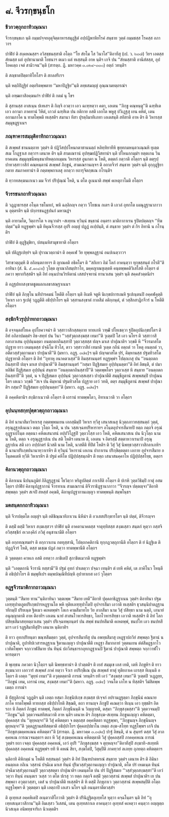 <h1>๘. จีวรกฺขนฺธโก</h1>
<h3>ชีวกวตฺถุกถาทิวณฺณนา</h3>
<p> จีวรกฺขนฺธเก   นฺติ กมฺมปจฺจยอุตุจิตฺตาหารสมุฎฺฐิตํ อปฺปฎิพาหิยโรคํ สนฺธาย วุตฺตํ กมฺมชสฺส โรคสฺส อภาวาฯ</p>


<p> ปาฬิยํ ติ สงฺคหณสฺสฯ อวิสชฺชนสฺสาติ อโตฺถ ‘‘โย สํยโม โส วินาโส’’ติอาทีสุ (เป. ว. ๒๓๗) วิยฯ เอตสฺส สํยมสฺส ผลํ อุปชานามาติ โยชนาฯ ตเมว ผลํ ทเสฺสนฺตี อาห นฺติฯ เกจิ ปน ‘‘สํยมสฺสาติ อานิสํสสฺส, อุปโยคเตฺถ เจตํ สามิวจน’’นฺติ (สารตฺถ. ฎี. มหาวคฺค ๓.๓๒๙-๓๓๐) อตฺถํ วทนฺติฯ</p>


<p> ติ สญฺชาตปิตฺตาทิโทโสฯ ติ สกลสรีเรฯ</p>


<p> นฺติ หตฺถิปิฎฺฐิยํ อตฺถริตพฺพตาย ‘‘มหาปิฎฺฐิย’’นฺติ ลทฺธสมญฺญํ อุณฺณามยตฺถรณํฯ</p>


<p> นฺติ อฑฺฒกาสิอคฺฆนกํฯ ปาฬิยํ ติ กตมํ นุ โขฯ</p>


<p> ติ สุสานสฺส อาสเนฺน ปเทเสฯ ติ กิญฺจิ อวตฺวา เอว ฉเฑฺฑตฺวา คตา, เอเตน ‘‘ภิกฺขู คณฺหนฺตู’’ติ ฉฑฺฑิเต เอว อกามา ภาคทานํ วิหิตํ, เกวลํ ฉฑฺฑิเต ปน กติกาย อสติ เอกโต พหูสุ ปวิเฎฺฐสุ เยน คหิตํ, เตน อกามภาโค น  ทาตโพฺพติ ทเสฺสติฯ สมานา ทิสา ปุรตฺถิมาทิเภทา เอเตสนฺติ สทิสาติ อาห ติฯ ติ วิหารสฺส สมฺมุขฎฺฐาเนฯ</p>

</p>


<h3>ภณฺฑาคารสมฺมุติอาทิกถาวณฺณนา</h3>
<p> ติ  สเพฺพสํ ชานนตฺถาย วุตฺตํฯ ติ ปฎิวีสปฺปโหนกตาชานนตฺถํ หลิทฺทิยาทีหิ ขุทฺทกมหนฺตวเณฺณหิ ยุเตฺต สเม โกฎฺฐาเส กตฺวาฯ เตนาห ติฯ นฺติ สามเณรานํ อุปฑฺฒปฎิวีสทานํฯ นฺติ ปโหนกกมฺมํฯ ยตฺตเกน วินยาคเตน สมฺมุญฺชนีพนฺธนาทิหตฺถกเมฺมน วิหารสฺส อูนกตา น โหติ, ตตฺตกํ กตฺวาติ อโตฺถฯ นฺติ ตตฺรุปฺปาทวสฺสาวาสิกํ คณฺหนฺตานํ สเพฺพสํ ภิกฺขูนํ, สามเณรานญฺจฯ ติ อกาลจีวรํ สนฺธาย วุตฺตํฯ นฺติ อุกฺกุฎฺฐิยา กตาย สมภาคทานํฯ ติ กตฺตพฺพกาเลสุ อกตฺวา ยถารุจิตกฺขเณ กโรนฺติฯ</p>


<p>ติ ทฺวาทสคฺฆนเกเนว มม จีวรํ ปริปุณฺณํ โหติ, น ตโต อูเนนาติ สพฺพํ คเหตุกาโมติ อโตฺถฯ</p>

</p>


<h3>จีวรรชนกถาทิวณฺณนา</h3>
<p> ติ วฎฺฎาธารสฺส อโนฺต รชโนทกํ, พหิ ฉลฺลิกญฺจ กตฺวา วิโยชเน กเตฯ ติ เกวลํ อุทกโต เผณุฎฺฐานาภาวา น อุตฺตรติฯ นฺติ ปกฺกรชนฎฺฐปนกํ มหาฆฎํฯ</p>


<p> นฺติ อายามโต, วิตฺถารโต จ อนุวาตํฯ -สเทฺทน ทฺวินฺนํ ขนฺธานํ อนฺตรา มาติกากาเรน ฐปิตปตฺตญฺจ ‘‘ทีฆปตฺต’’นฺติ ทฎฺฐพฺพํฯ นฺติ ทิคุณจีวรสฺส อุปริ อญฺญํ ปฎฺฎํ อเปฺปนฺติ, ตํ สนฺธาย วุตฺตํฯ ตํ กิร อิทานิ น กโรนฺติฯ</p>


<p> ปาฬิยํ  ติ ตุฎฺฐิมุขิยา, ปสนฺนทิสามุขายาติ อโตฺถฯ</p>


<p> นฺติ ปติฎฺฐเปยฺยํฯ นฺติ ปุราณวตฺถานํฯ ติ อคฺคเฬ วิย ทุพฺพลฎฺฐานํ อนปเนตฺวาวฯ</p>


<p> วิสาขวตฺถุมฺหิ  ติ อกิลนฺตกายาฯ ติ ญาณคติ อธิคโมฯ ติ ‘‘สกิเทว อิมํ โลกํ อาคนฺตฺวา ทุกฺขสฺสนฺตํ กโรตี’’ติอาทินา (สํ. นิ. ๕.๑๐๔๘) วุโตฺต ญาณาภิสมฺปราโย, มคฺคญาณยุเตฺตหิ คนฺตพฺพคติวิเสโสติ อโตฺถฯ ตํ ภควา พฺยากริสฺสติฯ นฺติ อิทํ อนฺนปานวิรหิตานํ เสสปจฺจยานํ ทานวเสน วุตฺตํฯ นฺติ สคฺคสํวตฺตนิกํฯ</p>


<p> ติ อฎฺฐปทกสงฺขาตชูตผลกเลขาสณฺฐาเนนฯ</p>


<p> ปาฬิยํ นฺติ ภิกฺขุโน นทีปารคมนํ โหตีติ อโตฺถฯ นฺติ อิเมหิ จตูหิ นิเกฺขปการเณหิ ฐเปเนฺตนปิ อคฺคฬคุตฺติวิหาเร เอว ฐเปตุํ วฎฺฎตีติ อธิปฺปาโยฯ นฺติ วสฺสานสงฺขาตํ กาลสีมํ อติกฺกนฺตํ, ตํ วสฺสิกสาฎิกจีวรํ น โหตีติ อโตฺถฯ</p>

</p>


<h3>สงฺฆิกจีวรุปฺปาทกถาวณฺณนา</h3>
<p> ติ อจฺจนฺตสํโยเค อุปโยควจนํฯ ติ วสฺสาวาสิกสฺสตฺถาย ทายเกหิ วฑฺฒิํ ปโยเชตฺวา ฐปิตอุปนิเกฺขปโตฯ ติ อิทํ อภิลาปมตฺตํฯ อิธ-สทฺทํ ปน วินา ‘‘วสฺสํวุตฺถสงฺฆสฺส เทมา’’ติ วุเตฺตปิ โส เอว นโยฯ ติ วสฺสาวาสิกลาภวเสน อุปฺปนฺนตฺตา อนตฺถตกถินสฺสาปิ วุตฺถวสฺสสฺส ปญฺจ มาเส ปาปุณาติฯ วกฺขติ หิ ‘‘จีวรมาสโต ปฎฺฐาย ยาว เหมนฺตสฺส ปจฺฉิโม ทิวโส, ตาว วสฺสาวาสิกํ เทมาติ วุเตฺต กถินํ อตฺถตํ วา โหตุ อนตฺถตํ วา, อตีตวสฺสํวุตฺถานเมว ปาปุณาตี’’ติ (มหาว. อฎฺฐ. ๓๗๙)ฯ นฺติ ปญฺจมาสโต ปรํ, คิมฺหานสฺส ปฐมทิวสโต ปฎฺฐายาติ  อโตฺถฯ ติ อิทํ ‘‘อุทาหุ อนาคตวเสฺส’’ติ  อิมสฺสานนฺตรํ ทฎฺฐพฺพํฯ โปตฺถเกสุ ปน ‘‘อนตฺถตกถินสฺสาปิ ปญฺจ มาเส ปาปุณาตี’’ติ อิมสฺสานนฺตรํ ‘‘กสฺมา ปิฎฺฐิสมเย อุปฺปนฺนตฺตา’’ติ อิทํ ลิขนฺติ, ตํ ปมาทลิขิตํ ปิฎฺฐิสมเย อุปฺปนฺนํ สนฺธาย ‘‘อนตฺถตกถินสฺสาปี’’ติ วตฺตพฺพโตฯ วุตฺถวเสฺส หิ สนฺธาย ‘‘อนตฺถตกถินสฺสาปี’’ติ วุตฺตํ, น จ ปิฎฺฐิสมเย อุปฺปนฺนํ วุตฺถวสฺสเสฺสว ปาปุณาตีติ สมฺมุขีภูตานํ สเพฺพสมฺปิ ปาปุณนโตฯ เตเนว วกฺขติ ‘‘สเจ ปน คิมฺหานํ ปฐมทิวสโต ปฎฺฐาย เอวํ วทติ, ตตฺร สมฺมุขีภูตานํ สเพฺพสํ ปาปุณาติฯ กสฺมา? ปิฎฺฐิสมเย อุปฺปนฺนตฺตา’’ติ (มหาว. อฎฺฐ. ๑๗๙)ฯ</p>


<p>ติ อคฺคหิตานิฯ สงฺฆิกาเนวาติ อโตฺถฯ ติ เถรานํ ทาตพฺพโตว, อิทาเนวาติ วา อโตฺถฯ</p>

</p>


<h3>อุปนนฺทสกฺยปุตฺตวตฺถุกถาวณฺณนา</h3>
<p> ติ อิทํ นานาสีมาวิหาเรสุ กตฺตพฺพนเยน เอกสฺมิมฺปิ วิหาเร ทฺวีสุ เสนาสเนสุ นิวุตฺถภาวทสฺสนตฺถํ วุตฺตํ, อรุณุฎฺฐาปเนเนว ตตฺถ วุโตฺถ โหติ, น ปน วสฺสเจฺฉทปริหารายฯ อโนฺตอุปจารสีมายปิ ยตฺถ กตฺถจิ อรุณํ อุฎฺฐาเปโนฺต อตฺตนา คหิตเสนาสนํ อปฺปวิโฎฺฐปิ วุตฺถวโสฺส เอว โหติ, คหิตเสนาสเน ปน นิวุโตฺถ นาม น โหติ, ตตฺถ จ อรุณุฎฺฐาปเน ปน สติ โหติฯ เตนาห ติ, เอเตน จ อิตรสฺมิํ สตฺตาหวาเรนาปิ อรุณุฎฺฐาปเน สติ เอว อปฺปกตรํ นิวสติ นาม โหติ, นาสตีติ ทีปิตํ โหติฯ ติ วิสุํ วิสุํ นิพทฺธวสฺสาวาสิกลาเภหิฯ ติ นานาปริเกฺขปนานาทฺวาเรหิฯ ติ ทฺวินฺนํ วิหารานํ เอเกน ปากาเรน ปริกฺขิตฺตตฺตา เอกาย อุปจารสีมาย อโนฺตคเตหิ ทฺวีหิ วิหาเรหิฯ ติ ปฐมํ คหิโต ปฎิปฺปสฺสมฺภติฯ ติ ยตฺถ เสนาสนคฺคาโห ปฎิปฺปสฺสโทฺธ, ตตฺถฯ</p>

</p>


<h3>คิลานวตฺถุกถาวณฺณนา</h3>
<p>    ติ คิลาเนน นิปนฺนภูมิยํ กิลิฎฺฐฎฺฐานํ โธวิตฺวา หริตูปลิตฺตํ กาเรสีติ อโตฺถฯ ติ ปเรหิ วุตฺตวิธิมฺปิ กาตุํ อสมโตฺถฯ ปาฬิยํ คิลานุปฎฺฐากานํ จีวรทาเน สามเณรานํ ติจีวราธิฎฺฐานาภาวา ‘‘จีวรญฺจ ปตฺตญฺจา’’ติอาทิ สพฺพตฺถ วุตฺตํฯ สเจปิ สหสฺสํ อคฺฆติ, คิลานุปฎฺฐากานเญฺญว ทาตพฺพนฺติ สมฺพโนฺธฯ</p>

</p>


<h3>มตสนฺตกกถาทิวณฺณนา</h3>
<p> นฺติ จีวรปตฺตโต อญฺญํฯ นฺติ อติชิณฺณาทิภาเวน นิหีนํฯ ติ อวเสสปริกฺขารโตฯ นฺติ ปตฺตํ, ติจีวรญฺจฯ</p>


<p>ติ ตสฺมิํ ตสฺมิํ วิหาเร สงฺฆเสฺสวฯ ปาฬิยํ นฺติ อาคตานาคตสฺส จาตุทฺทิสสฺส สงฺฆเสฺสว สนฺตกํ หุตฺวา กสฺสจิ อวิสฺสชฺชิกํ อเวภงฺคิกํ ภวิตุํ อนุชานามีติ อโตฺถฯ</p>


<p> นฺติ อกฺกทณฺฑมยํฯ ติ อกฺกวาเกน กตทุสฺสานิ, โปตฺถกคติกานิ ทุกฺกฎวตฺถุกานีติ อโตฺถฯ ติ ยํ นิฎฺฐิเต ติปฎฺฎจีวรํ โหติ, ตสฺส มเชฺฌ ปฎลํ กตฺวา ทาตพฺพานีติ อโตฺถฯ</p>


<p> ติ วุตฺตตฺตา คาหเก อสติ อทตฺวา ภาชิเตปิ สุภาชิตเมวาติ ทฎฺฐพฺพํฯ</p>


<p> นฺติ ‘‘เอตฺตกานิ จีวรานิ ทสฺสามี’’ติ ปฐมํ อุทกํ ปาเตตฺวา ปจฺฉา เทนฺติฯ ตํ เยหิ คหิตํ, เต ภาคิโนว โหนฺตีติ  อธิปฺปาโยฯ ติ ชมฺพุทีเปฯ ตมฺพปณฺณิทีปญฺหิ อุปาทาเยส เอวํ วุโตฺตฯ</p>

</p>


<h3>อฎฺฐจีวรมาติกากถาวณฺณนา</h3>
<p>  วุตฺตนฺติ ‘‘สีมาย ทาน’’นฺติอาทินา วตฺตเพฺพ ‘‘สีมาย เทตี’’ติอาทิ ปุคฺคลาธิฎฺฐาเนน วุตฺตํฯ ติอาทินา ปฐมเลฑฺฑุปาตภูตปริเกฺขปารหฎฺฐานโต พหิ ทุติยเลฑฺฑุปาโตปิ อุปจารสีมา เอวาติ ทเสฺสติฯ ธุวสนฺนิปาตฎฺฐานาทิกมฺปิ ปริยเนฺต ฐิตเมว คเหตพฺพํฯ โลเก คามสีมาทโย วิย ลาภสีมา นาม วิสุํ ปสิทฺธา นาม นตฺถิ, เกนายํ อนุญฺญาตาติ อาห ติอาทิฯ เอเตน นายํ สาสนโวหารสิทฺธา, โลกโวหารสิทฺธา เอวาติ ทเสฺสติฯ ติ อิทํ โลกปสิทฺธสีมาสทฺทตฺถวเสน วุตฺตํฯ ปริเจฺฉทพฺภนฺตรํ ปน สพฺพํ ชนปทสีมาติ คเหตพฺพํ, ชนปโท เอว ชนปทสีมาฯ เอวํ รฎฺฐสีมาทีสุปิฯ เตนาห นฺติอาทิฯ</p>


<p>ติ ยาว อุทกปริยนฺตา ขณฺฑสีมตฺตา วุตฺตํ, อุปจารสีมาทีสุ ปน อพทฺธสีมาสุ เหฎฺฐาปถวิยํ สพฺพตฺถ ฐิตานํ น ปาปุณาติ, กูปาทิปเวสารหฎฺฐาเน ฐิตานเญฺญว ปาปุณาตีติ เหฎฺฐา สีมากถายํ วุตฺตนเยน ตํตํสีมฎฺฐภาโว เวทิตโพฺพฯ จกฺกวาฬสีมาย ปน ทินฺนํ ปถวีสนฺธารกอุทกฎฺฐาเนปิ ฐิตานํ ปาปุณาติ สพฺพตฺถ จกฺกวาฬโวหารตฺตาฯ</p>


<p>ติ พุเทฺธน ภควตา นิวุโตฺถฯ นฺติ นิพทฺธทานํฯ ติ ปวตฺตติฯ ติ เยสํ สมฺมุเข เอส เทติ, เตหิ ภิกฺขูหิฯ ติ ยาว สงฺฆนวกา เอกวารํ สเพฺพสํ ภาคํ ทตฺวา จีวเร อปริกฺขีเณ ปุน สเพฺพสํ ทาตุํ ทุติยภาเค เถรสฺส ทิเนฺนติ อโตฺถฯ ติ เอตฺถ ‘‘ตุยฺหํ เทมา’’ติ อวุตฺตตฺตาติ การณํ วทนฺติฯ ยทิ เอวํ ‘‘สงฺฆสฺส เทมา’’ติ วุเตฺตปิ  วเฎฺฎยฺย, ‘‘ภิกฺขูนํ เทม, เถรานํ เทม, สงฺฆสฺส เทมา’’ติ (มหาว. อฎฺฐ. ๓๗๙) วจนโต เภโท น ทิสฺสติฯ วีมํสิตพฺพเมตฺถ การณํฯ</p>


<p>ติ ปํสุกูลิกานํ วฎฺฎติฯ นฺติ เอตฺถ ยสฺมา ภิกฺขุนิปเกฺข สงฺฆสฺส ปเจฺจกํ อปรามฎฺฐตฺตา ภิกฺขุนีนํ คณนาย ภาโค ทาตโพฺพติ ทายกสฺส อธิปฺปาโยติ สิชฺฌติ, ตถา ทานญฺจ ภิกฺขูปิ คเณตฺวา ทิเนฺน เอว ยุชฺชติฯ อิตรถา หิ กิตฺตกํ ภิกฺขูนํ ทาตพฺพํ, กิตฺตกํ ภิกฺขุนีนนฺติ น วิญฺญายติ, ตสฺมา ‘‘ภิกฺขุสงฺฆสฺสา’’ติ วุตฺตวจนมฺปิ ‘‘ภิกฺขูน’’นฺติ วุตฺตวจนสทิสเมวาติ อาห นฺติฯ เตนาห   ติฯ ภิกฺขุสงฺฆ-สเทฺทน ภิกฺขูนเญฺญว คหิตตฺตา, ปุคฺคลสฺส ปน ‘‘ตุยฺหญฺจา’’ติ วิสุํ คหิตตฺตา จ ตตฺถสฺส อคฺคหิตตา ทฎฺฐพฺพา, ‘‘ภิกฺขูนญฺจ ภิกฺขุนีนญฺจ ตุยฺหญฺจา’’ติ วุตฺตฎฺฐานสทิสตฺตาติ อธิปฺปาโยฯ ปุคฺคลปฺปธาโน เหตฺถ สงฺฆ-สโทฺท ทฎฺฐโพฺพฯ เกจิ ปน ‘‘ภิกฺขุสงฺฆคฺคหเณน คหิตตฺตา’’ติ (สารตฺถ. ฎี. มหาวคฺค ๓.๓๗๙) ปาฐํ ลิขนฺติ, ตํ น สุนฺทรํ ตสฺส วิสุํ ลาภคฺคหเณ การณวจนตฺตาฯ ตถา หิ วิสุํ สงฺฆคฺคหเณน คหิตตฺตาติ วิสุํ ปุคฺคลสฺสปิ ภาคคฺคหเณ การณํ วุตฺตํฯ ยถา เจตฺถ ปุคฺคลสฺส อคฺคหณํ, เอวํ อุปริ ‘‘ภิกฺขุสงฺฆสฺส จ ตุยฺหญฺจา’’ติอาทีสุปิ สงฺฆาทิ-สเทฺทหิ ปุคฺคลสฺส อคฺคหณํ ทฎฺฐพฺพํฯ ยทิ หิ คหณํ สิยา, สงฺฆโตปิ, วิสุมฺปีติ ภาคทฺวยํ ลเภยฺย อุภยตฺถ คหิตตฺตาฯ</p>


<p>นฺติอาทิ คิหิกมฺมํ น โหตีติ ทสฺสนตฺถํ วุตฺตํฯ ติ อิทํ ปิณฺฑปาตหรณํ สนฺธาย วุตฺตํฯ เตนาห ติฯ ติ อิมินา อนตฺถเต กถิเน วสฺสานํ ปจฺฉิเม มาเส ทินฺนํ ปุริมวสฺสํวุตฺถานเญฺญว ปาปุณาติ, ตโต ปรํ เหมเนฺต ทินฺนํ ปจฺฉิมวสฺสํวุตฺถานมฺปิ วุตฺถวสฺสตฺตา ปาปุณาติฯ เหมนฺตโต ปน ปรํ ปิฎฺฐิสมเย ‘‘วสฺสํวุตฺถสงฺฆสฺสา’’ติ เอวํ วตฺวา ทินฺนํ อนนฺตเร วเสฺส วา ตโต ปเรสุ วา ยตฺถ กตฺถจิ ตสฺมิํ วุตฺถวสฺสานํ สเพฺพสํ ปาปุณาติฯ เย ปน สพฺพถา อวุตฺถวสฺสา, เตสํ น ปาปุณาตีติ ทเสฺสติฯ ติ หิ ตสฺมิํ ภิกฺขุภาเว วุตฺถวสฺสานํ สเพฺพสมฺปีติ อโตฺถ  ทฎฺฐโพฺพฯ ติ วุตฺตตฺตา นฺติ เอตฺถาปิ เอเสว นโยฯ นฺติ อนนฺตราตีตวสฺสํฯ</p>


<p>ติ อุเทฺทเส อคฺคหิเตปิ อเนฺตวาสิโกวาติ วุตฺตํฯ ติ ปรินิฎฺฐิตอุเทฺทโส หุตฺวา คจฺฉโนฺตฯ นฺติ อิทํ ‘‘อุเทฺทสเนฺตวาสิกาน’’นฺติ อิมเสฺสว วิเสสนํ, เตน อุเทฺทสกาเล อาคนฺตฺวา อุเทฺทสํ คเหตฺวา คนฺตฺวา อญฺญตฺถ นิวสเนฺต อนิพทฺธจาริเก นิวเตฺตติฯ</p>

</p>

</p>





